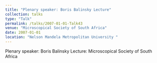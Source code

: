 ```yaml
---
title: "Plenary speaker: Boris Balinsky Lecture"
collection: talks
type: "Talk"
permalink: /talks/2007-01-01-Talk43
venue: "Microscopical Society of South Africa"
date: 2007-01-01
location: "Nelson Mandela Metropolitan University "
---
```


Plenary speaker: Boris Balinsky Lecture: Microscopical Society of South Africa
